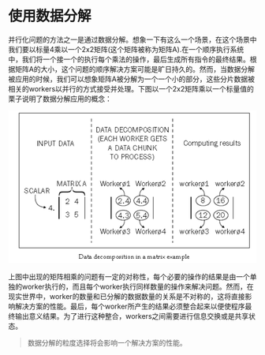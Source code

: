 # 使用数据分解

并行化问题的方法之一是通过数据分解。想象一下有这么一个场景，在这个场景中我们要以标量4乘以一个2x2矩阵(这个矩阵被称为矩阵A).在一个顺序执行系统中，我们将一个接一个的执行每个乘法的操作，最后生成所有指令的最终结果。根据矩阵A的大小，这个问题的顺序解决方案可能是旷日持久的。然而，当数据分解被应用的时候，我们可以想象矩阵A被分解为一个一个小的部分，这些分片数据被相关的workers以并行的方式接受并处理。下图以一个2x2矩阵乘以一个标量值的栗子说明了数据分解应用的概念：

![1](https://github.com/Voidly/Img/blob/master/Parallel%20Programming%20with%20Python/Chapter%202/Data%20decomposition%20in%20a%20matrix%20example.png?raw=true)

上图中出现的矩阵相乘的问题有一定的对称性，每个必要的操作的结果是由一个单独的worker执行的，而且每个worker执行同样数量的操作来解决问题。然而，在现实世界中，worker的数量和已分解的数据数量的关系是不对称的，这将直接影响解决方案的性能。最后，每个worker所产生的结果必须整合起来以便使程序最终输出意义结果。为了进行这种整合，workers之间需要进行信息交换或是共享状态。

> 数据分解的粒度选择将会影响一个解决方案的性能。
